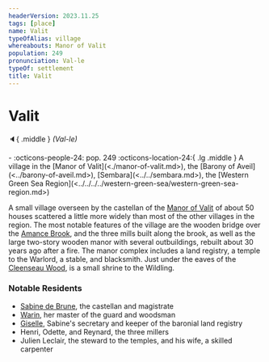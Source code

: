 ```yaml
---
headerVersion: 2023.11.25
tags: [place]
name: Valit
typeOfAlias: village
whereabouts: Manor of Valit
population: 249
pronunciation: Val-le
typeOf: settlement
title: Valit
---
```

# Valit
:speaker:{ .middle } *(Val-le)*  
<div class="grid cards ext-narrow-margin ext-one-column" markdown>
-  
    :octicons-people-24: pop. 249  
    :octicons-location-24:{ .lg .middle } A village in the [Manor of Valit](<./manor-of-valit.md>), the [Barony of Aveil](<../barony-of-aveil.md>), [Sembara](<../../sembara.md>), the [Western Green Sea Region](<../../../../western-green-sea/western-green-sea-region.md>)  
</div>


A small village overseen by the castellan of the [Manor of Valit](<./manor-of-valit.md>) of about 50 houses scattered a little more widely than most of the other villages in the region. The most notable features of the village are the wooden bridge over the [Amance Brook](<./amance-brook.md>), and the three mills built along the brook, as well as the large two-story wooden manor with several outbuildings, rebuilt about 30 years ago after a fire. The manor complex includes a land registry, a temple to the Warlord, a stable, and blacksmith. Just under the eaves of the [Cleenseau Wood](<./cleenseau-wood.md>), is a small shrine to the Wildling.
### Notable Residents
* [Sabine de Brune](<../../../../../people/sembarans/sabine-de-brune.md>), the castellan and magistrate
* [Warin](<../../../../../people/sembarans/warin-the-woodsman.md>), her master of the guard and woodsman
* [Giselle](<../../../../../people/sembarans/giselle.md>), Sabine's secretary and keeper of the baronial land registry
* Henri, Odette, and Reynard, the three millers
* Julien Leclair, the steward to the temples, and his wife, a skilled carpenter

